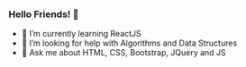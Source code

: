 ### Hello Friends! 🤖

- 🌱 I’m currently learning ReactJS
- 🤔 I’m looking for help with Algorithms and Data Structures
- 💬 Ask me about HTML, CSS, Bootstrap, JQuery and JS
<!-- - 📫 How to reach me: ...-->

